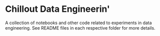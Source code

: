 # Chillout Data Engineerin'

A collection of notebooks and other code related to experiments in data engineering. See README files in each respective folder for more details.
